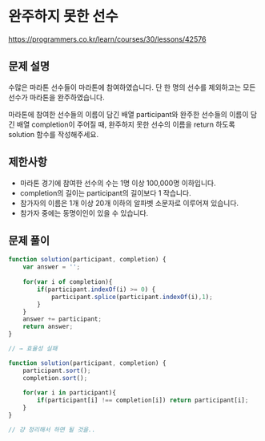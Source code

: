 # 완주하지 못한 선수

https://programmers.co.kr/learn/courses/30/lessons/42576

## 문제 설명

수많은 마라톤 선수들이 마라톤에 참여하였습니다. 단 한 명의 선수를 제외하고는 모든 선수가 마라톤을 완주하였습니다.

마라톤에 참여한 선수들의 이름이 담긴 배열 participant와 완주한 선수들의 이름이 담긴 배열 completion이 주어질 때, 완주하지 못한 선수의 이름을 return 하도록 solution 함수를 작성해주세요.

## 제한사항

- 마라톤 경기에 참여한 선수의 수는 1명 이상 100,000명 이하입니다.
- completion의 길이는 participant의 길이보다 1 작습니다.
- 참가자의 이름은 1개 이상 20개 이하의 알파벳 소문자로 이루어져 있습니다.
- 참가자 중에는 동명이인이 있을 수 있습니다.

## 문제 풀이

```jsx
function solution(participant, completion) {
    var answer = '';
    
    for(var i of completion){
        if(participant.indexOf(i) >= 0) {
            participant.splice(participant.indexOf(i),1);
        }
    }
    answer += participant;
    return answer;
}

// → 효율성 실패

function solution(participant, completion) {
    participant.sort();
    completion.sort();
    
    for(var i in participant){
        if(participant[i] !== completion[i]) return participant[i];
    }
}

// 걍 정리해서 하면 될 것을..
```